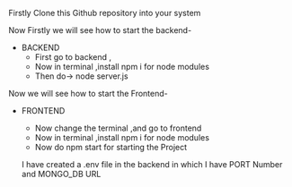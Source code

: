 Firstly Clone this Github repository into your system

Now Firstly we will see how to start the backend-

- BACKEND
  - First go to backend ,
  - Now in terminal ,install npm i for node modules
  - Then do-> node server.js

Now we will see how to start the Frontend-

- FRONTEND
  - Now change the terminal ,and go to frontend
  - Now in terminal ,install npm i for node modules
  - Now do npm start for starting the Project
 
  I have created a .env file in the backend in which I have PORT Number and MONGO_DB URL 
